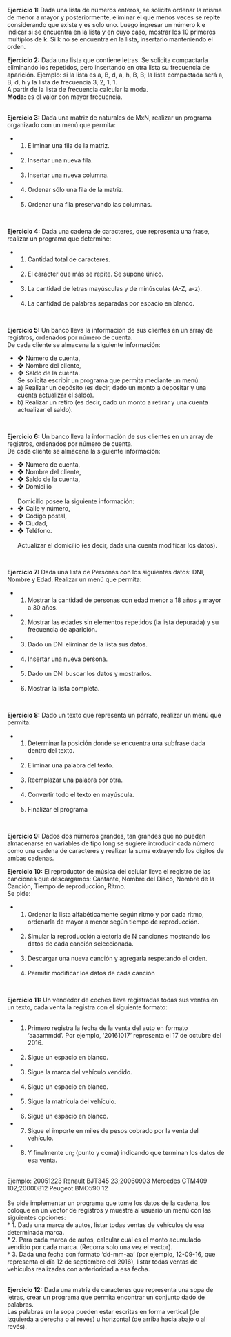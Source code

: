 <b>Ejercicio 1:</b> Dada una lista de números enteros, se solicita ordenar la misma de menor a mayor y posteriormente, eliminar el que menos veces se repite considerando que existe y es solo uno. Luego ingresar un número k e indicar si se encuentra en la lista y en cuyo caso, mostrar los 10 primeros multiplos de k. Si k no se encuentra en la lista, insertarlo manteniendo el orden.
<br>

<b>Ejercicio 2:</b> Dada una lista que contiene letras. Se solicita compactarla eliminando los repetidos, pero insertando en otra lista su frecuencia de aparición. Ejemplo: si la lista es a, B, d, a, h, B, B; la lista compactada será a, B, d, h y la lista de frecuencia 3, 2, 1, 1.<br>
A partir de la lista de frecuencia calcular la moda.<br>
<b>Moda:</b> es el valor con mayor frecuencia.<br>
<br>

<b>Ejercicio 3:</b> Dada una matriz de naturales de MxN, realizar un programa organizado con un menú que permita:<br>
* 1. Eliminar una fila de la matriz.<br>
* 2. Insertar una nueva fila.<br>
* 3. Insertar una nueva columna.<br>
* 4. Ordenar sólo una fila de la matriz.<br>
* 5. Ordenar una fila preservando las columnas.
<br>

<b>Ejercicio 4:</b> Dada una cadena de caracteres, que representa una frase, realizar un programa que determine:<br>
* 1. Cantidad total de caracteres.<br>
* 2. El carácter que más se repite. Se supone único.<br>
* 3. La cantidad de letras mayúsculas y de minúsculas (A-Z, a-z).<br>
* 4. La cantidad de palabras separadas por espacio en blanco.
<br>

<b>Ejercicio 5:</b> Un banco lleva la información de sus clientes en un array de registros, ordenados por número de
cuenta.<br>
De cada cliente se almacena la siguiente información:<br>
* ❖ Número de cuenta,<br>
* ❖ Nombre del cliente,<br>
* ❖ Saldo de la cuenta.<br>
Se solicita escribir un programa que permita mediante un menú:<br>
* a) Realizar un depósito (es decir, dado un monto a depositar y una cuenta actualizar el saldo).<br>
* b) Realizar un retiro (es decir, dado un monto a retirar y una cuenta actualizar el saldo).
<br>

<b>Ejercicio 6:</b> Un banco lleva la información de sus clientes en un array de registros, ordenados por número de
cuenta.<br>
De cada cliente se almacena la siguiente información:<br>
* ❖ Número de cuenta,<br>
* ❖ Nombre del cliente,<br>
* ❖ Saldo de la cuenta,<br>
* ❖ Domicilio<br><br>
Domicilio posee la siguiente información:<br>
* ❖ Calle y número,<br>
* ❖ Código postal,<br>
* ❖ Ciudad,<br>
* ❖ Teléfono.<br><br>
Actualizar el domicilio (es decir, dada una cuenta modificar los datos).
<br>

<b>Ejercicio 7:</b> Dada una lista de Personas con los siguientes datos: DNI, Nombre y Edad. Realizar un menú
que permita:<br>
* 1. Mostrar la cantidad de personas con edad menor a 18 años y mayor a 30 años.<br>
* 2. Mostrar las edades sin elementos repetidos (la lista depurada) y su frecuencia de aparición.<br>
* 3. Dado un DNI eliminar de la lista sus datos.<br>
* 4. Insertar una nueva persona.<br>
* 5. Dado un DNI buscar los datos y mostrarlos.<br>
* 6. Mostrar la lista completa.
<br>

<b>Ejercicio 8:</b> Dado un texto que representa un párrafo, realizar un menú que permita:<br>
* 1. Determinar la posición donde se encuentra una subfrase dada dentro del texto.<br>
* 2. Eliminar una palabra del texto.<br>
* 3. Reemplazar una palabra por otra.<br>
* 4. Convertir todo el texto en mayúscula.<br>
* 5. Finalizar el programa
<br>

<b>Ejercicio 9:</b> Dados dos números grandes, tan grandes que no pueden almacenarse en variables de tipo long
se sugiere introducir cada número como una cadena de caracteres y realizar la suma extrayendo los dígitos
de ambas cadenas.
<br>

<b>Ejercicio 10:</b> El reproductor de música del celular lleva el registro de las canciones que descargamos:
Cantante, Nombre del Disco, Nombre de la Canción, Tiempo de reproducción, Ritmo.<br>
Se pide:<br>
* 1. Ordenar la lista alfabéticamente según ritmo y por cada ritmo, ordenarla de mayor a menor según
tiempo de reproducción.<br>
* 2. Simular la reproducción aleatoria de N canciones mostrando los datos de cada canción seleccionada.<br>
* 3. Descargar una nueva canción y agregarla respetando el orden.<br>
* 4. Permitir modificar los datos de cada canción
<br>

<b>Ejercicio 11:</b> Un vendedor de coches lleva registradas todas sus ventas en un texto, cada venta la registra
con el siguiente formato:<br>
* 1. Primero registra la fecha de la venta del auto en formato ‘aaaammdd’. Por ejemplo, ‘20161017’
representa el 17 de octubre del 2016.<br>
* 2. Sigue un espacio en blanco.<br>
* 3. Sigue la marca del vehículo vendido.<br>
* 4. Sigue un espacio en blanco.<br>
* 5. Sigue la matrícula del vehículo.<br>
* 6. Sigue un espacio en blanco.<br>
* 7. Sigue el importe en miles de pesos cobrado por la venta del vehículo.<br>
* 8. Y finalmente un; (punto y coma) indicando que terminan los datos de esa venta.<br>
<br>
Ejemplo: 20051223 Renault BJT345 23;20060903 Mercedes CTM409 102;20000812 Peugeot BMO590 12<br><br>
Se pide implementar un programa que tome los datos de la cadena, los coloque en un vector de registros y
muestre al usuario un menú con las siguientes opciones:<br>
* 1. Dada una marca de autos, listar todas ventas de vehículos de esa determinada marca.<br>
* 2. Para cada marca de autos, calcular cuál es el monto acumulado vendido por cada marca. (Recorra
solo una vez el vector).<br>
* 3. Dada una fecha con formato ‘dd-mm-aa’ (por ejemplo, 12-09-16, que representa el día 12 de
septiembre del 2016), listar todas ventas de vehículos realizadas con anterioridad a esa fecha.<br>
<br>

<b>Ejercicio 12:</b> Dada una matriz de caracteres que representa una sopa de letras, crear un programa que
permita encontrar un conjunto dado de palabras.<br>
Las palabras en la sopa pueden estar escritas en forma vertical (de izquierda a derecha o al revés) u horizontal
(de arriba hacia abajo o al revés).
